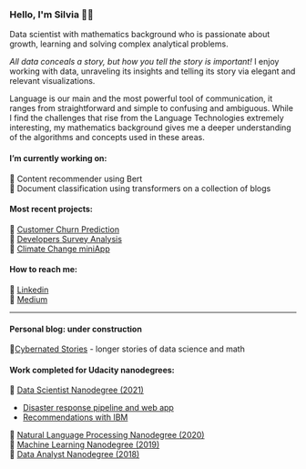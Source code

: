 ### Hello, I'm Silvia 👋👩

Data scientist with mathematics background who is passionate about growth, learning and solving complex analytical problems. 

*All data conceals a story, but how you tell the story is important!* I enjoy working with data, unraveling its insights and telling its story via elegant and relevant visualizations. 

Language is our main and the most powerful tool of communication, it ranges from straightforward and simple to confusing and ambiguous. While I find the challenges that rise from the Language Technologies extremely interesting, my mathematics background gives me a deeper understanding of the algorithms and concepts used in these areas. 

#### I’m currently working on:
   🔸 Content recommender using Bert  
   🔸 Document classification using transformers on a collection of blogs
  
#### Most recent projects:
🔹 [Customer Churn Prediction](https://github.com/SolanaO/Customer_Churn_Prediction)  
🔹 [Developers Survey Analysis](https://github.com/SolanaO/Developers_Survey_Analysis)  
🔹 [Climate Change miniApp](https://climatechangewbapp.herokuapp.com/) 


#### How to reach me:
  🔹 [Linkedin](https://www.linkedin.com/in/silviaeonofrei/)  
  🔹 [Medium](https://medium.com/@silviaonofrei) 
  
***
  
#### Personal blog: under construction
  🔸[Cybernated Stories](https://solanao.github.io/cybernated_stories/) - longer stories of data science and math 
 
#### Work completed for Udacity nanodegrees: 
   🔹 [Data Scientist Nanodegree (2021)](https://solanao.github.io/)
   - [Disaster response pipeline and web app](https://github.com/SolanaO/udacity_ds_p2)
   - [Recommendations with IBM](https://github.com/SolanaO/udacity_ds_p3)     
    
   🔹 [Natural Language Processing Nanodegree (2020)](https://solanao.github.io/Elements-of-NLP/)   
   🔹 [Machine Learning Nanodegree (2019)](https://solanao.github.io/Elements-of-Machine-Learning/)   
   🔹 [Data Analyst Nanodegree (2018)](https://solanao.github.io/Exploratory-Data-Analysis/)



<!--
**SolanaO/SolanaO** is a ✨ _special_ ✨ repository because its `README.md` (this file) appears on your GitHub profile.

Here are some ideas to get you started:

- 🔭 I’m currently working on ...
- 🌱 I’m currently learning ...
- 👯 I’m looking to collaborate on ...
- 🤔 I’m looking for help with ...
- 💬 Ask me about ...
- 📫 How to reach me: ...
- 😄 Pronouns: ...
- ⚡ Fun fact: ...
-->






